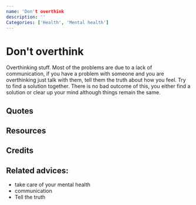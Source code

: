 ```yaml
---
name: 'Don't overthink
description: ''
Categories: ['Health', 'Mental health']
---
```

# Don't overthink

Overthinking stuff. Most of the problems are due to a lack of communication, if you have a problem with someone and you are overthinking just talk with them, tell them the truth about how you feel. Try to find a solution together. There is no bad outcome of this, you either find a solution or clear up your mind although things remain the same.



## Quotes

## Resources

## Credits

## Related advices:

- take care of your  mental health
- communication
- Tell the truth

